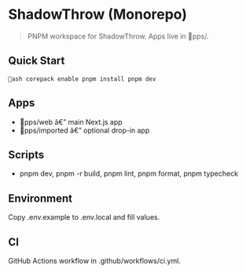 ﻿# ShadowThrow (Monorepo)

> PNPM workspace for ShadowThrow. Apps live in pps/.

## Quick Start
`ash
corepack enable
pnpm install
pnpm dev
`

## Apps
- pps/web â€” main Next.js app
- pps/imported â€” optional drop-in app

## Scripts
- pnpm dev, pnpm -r build, pnpm lint, pnpm format, pnpm typecheck

## Environment
Copy .env.example to .env.local and fill values.

## CI
GitHub Actions workflow in .github/workflows/ci.yml.

